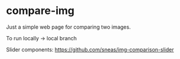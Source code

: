 # compare-img
Just a simple web page for comparing two images.

To run locally -> local branch

Slider components:
https://github.com/sneas/img-comparison-slider